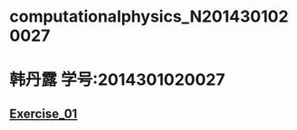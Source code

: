 # computationalphysics_N2014301020027
# 韩丹露 学号:2014301020027
## [Exercise_01](https://www.zybuluo.com/handanlu/note/505403)
##

